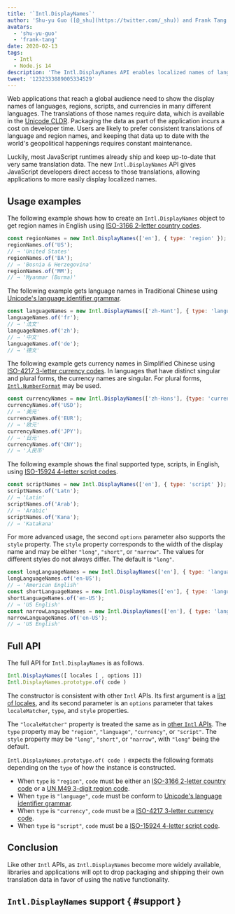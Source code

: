 ```yaml
---
title: '`Intl.DisplayNames`'
author: 'Shu-yu Guo ([@_shu](https://twitter.com/_shu)) and Frank Tang'
avatars:
  - 'shu-yu-guo'
  - 'frank-tang'
date: 2020-02-13
tags:
  - Intl
  - Node.js 14
description: 'The Intl.DisplayNames API enables localized names of languages, regions, scripts, and currencies.'
tweet: '1232333889005334529'
---
```

Web applications that reach a global audience need to show the display names of languages, regions, scripts, and currencies in many different languages. The translations of those names require data, which is available in the [Unicode CLDR](http://cldr.unicode.org/translation/). Packaging the data as part of the application incurs a cost on developer time. Users are likely to prefer consistent translations of language and region names, and keeping that data up to date with the world's geopolitical happenings requires constant maintenance.

Luckily, most JavaScript runtimes already ship and keep up-to-date that very same translation data. The new `Intl.DisplayNames` API gives JavaScript developers direct access to those translations, allowing applications to more easily display localized names.

## Usage examples

The following example shows how to create an `Intl.DisplayNames` object to get region names in English using [ISO-3166 2-letter country codes](https://www.iso.org/iso-3166-country-codes.html).

```js
const regionNames = new Intl.DisplayNames(['en'], { type: 'region' });
regionNames.of('US');
// → 'United States'
regionNames.of('BA');
// → 'Bosnia & Herzegovina'
regionNames.of('MM');
// → 'Myanmar (Burma)'
```

The following example gets language names in Traditional Chinese using [Unicode's language identifier grammar](http://unicode.org/reports/tr35/#Unicode_language_identifier).

```js
const languageNames = new Intl.DisplayNames(['zh-Hant'], { type: 'language' });
languageNames.of('fr');
// → '法文'
languageNames.of('zh');
// → '中文'
languageNames.of('de');
// → '德文'
```

The following example gets currency names in Simplified Chinese using [ISO-4217 3-letter currency codes](https://www.iso.org/iso-4217-currency-codes.html). In languages that have distinct singular and plural forms, the currency names are singular. For plural forms, [`Intl.NumberFormat`](https://v8.dev/features/intl-numberformat) may be used.

```js
const currencyNames = new Intl.DisplayNames(['zh-Hans'], {type: 'currency'});
currencyNames.of('USD');
// → '美元'
currencyNames.of('EUR');
// → '欧元'
currencyNames.of('JPY');
// → '日元'
currencyNames.of('CNY');
// → '人民币'
```

The following example shows the final supported type, scripts, in English, using [ISO-15924 4-letter script codes](http://unicode.org/iso15924/iso15924-codes.html).

```js
const scriptNames = new Intl.DisplayNames(['en'], { type: 'script' });
scriptNames.of('Latn');
// → 'Latin'
scriptNames.of('Arab');
// → 'Arabic'
scriptNames.of('Kana');
// → 'Katakana'
```

For more advanced usage, the second `options` parameter also supports the `style` property. The `style` property corresponds to the width of the display name and may be either `"long"`, `"short"`, or `"narrow"`. The values for different styles do not always differ. The default is `"long"`.

```js
const longLanguageNames = new Intl.DisplayNames(['en'], { type: 'language' });
longLanguageNames.of('en-US');
// → 'American English'
const shortLanguageNames = new Intl.DisplayNames(['en'], { type: 'language', style: 'short' });
shortLanguageNames.of('en-US');
// → 'US English'
const narrowLanguageNames = new Intl.DisplayNames(['en'], { type: 'language', style: 'narrow' });
narrowLanguageNames.of('en-US');
// → 'US English'
```

## Full API

The full API for `Intl.DisplayNames` is as follows.

```js
Intl.DisplayNames([ locales [ , options ]])
Intl.DisplayNames.prototype.of( code )
```

The constructor is consistent with other `Intl` APIs. Its first argument is a [list of locales](https://developer.mozilla.org/en-US/docs/Web/JavaScript/Reference/Global_Objects/Intl#Locale_identification_and_negotiation), and its second parameter is an `options` parameter that takes `localeMatcher`, `type`, and `style` properties.

The `"localeMatcher"` property is treated the same as in [other `Intl` APIs](https://developer.mozilla.org/en-US/docs/Web/JavaScript/Reference/Global_Objects/Intl#Locale_identification_and_negotiation). The `type` property may be `"region"`, `"language"`, `"currency"`, or `"script"`. The `style` property may be `"long"`, `"short"`, or `"narrow"`, with `"long"` being the default.

`Intl.DisplayNames.prototype.of( code )` expects the following formats depending on the `type` of how the instance is constructed.

- When `type` is `"region"`, `code` must be either an [ISO-3166 2-letter country code](https://www.iso.org/iso-3166-country-codes.html) or a [UN M49 3-digit region code](https://unstats.un.org/unsd/methodology/m49/).
- When `type` is `"language"`, `code` must be conform to [Unicode's language identifier grammar](https://unicode.org/reports/tr35/#Unicode_language_identifier).
- When `type` is `"currency"`, `code` must be a [ISO-4217 3-letter currency code](https://www.iso.org/iso-4217-currency-codes.html).
- When `type` is `"script"`, `code` must be a [ISO-15924 4-letter script code](https://unicode.org/iso15924/iso15924-codes.html).

## Conclusion

Like other `Intl` APIs, as `Intl.DisplayNames` become more widely available, libraries and applications will opt to drop packaging and shipping their own translation data in favor of using the native functionality.

## `Intl.DisplayNames` support { #support }

<feature-support chrome="81 /blog/v8-release-81#intl.displaynames"
                 firefox="no"
                 safari="no"
                 nodejs="14"
                 babel="no"></feature-support>
